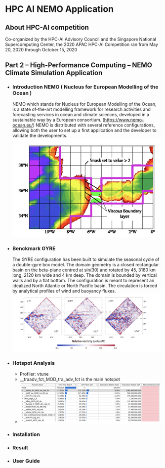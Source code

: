 # HPC AI NEMO Application

## About HPC-AI competition
Co-organized by the HPC-AI Advisory Council and the Singapore National Supercomputing Center, the 2020 APAC HPC-AI Competition ran from May 20, 2020 through October 15, 2020
## Part 2 – High-Performance Computing – NEMO Climate Simulation Application
* ### Introduction NEMO ( Nucleus for European Modelling of the Ocean )
    NEMO which stands for Nucleus for European Modelling of the Ocean, is a state of-the-art modelling framework for research activities and forecasting services in ocean and climate sciences, developed in a sustainable way by a European consortium. (https://www.nemo-ocean.eu/) 
NEMO is distributed with several reference configurations, allowing both the user to set up a first application and the developer to validate the developments.
![image](https://github.com/Yi-Cheng0101/HPC-AI-NEMO-Application/blob/master/nemo_img_1.png)
* ### Benckmark GYRE
    The GYRE configuration has been built to simulate the seasonal cycle of a double-gyre box model. 
The domain geometry is a closed rectangular basin on the beta-plane centred at sin(30) and rotated by 45, 3180 km long, 2120 km wide and 4 km deep. The domain is bounded by vertical walls and by a flat bottom. The configuration is meant to represent an idealized North Atlantic or North Pacific basin. The circulation is forced by analytical profiles of wind and buoyancy fluxes.
![image](https://github.com/Yi-Cheng0101/HPC-AI-NEMO-Application/blob/master/nemo_img_0.png)
* ### Hotspot Analysis
    * Profiler: vtune
    * __traadv_fct_MOD_tra_adv_fct is the main hotspot
    *
        ![image](https://github.com/Yi-Cheng0101/HPC-AI-NEMO-Application/blob/master/nemo_img_2.png)
* ### Installation

* ### Result

* ### User Guide
